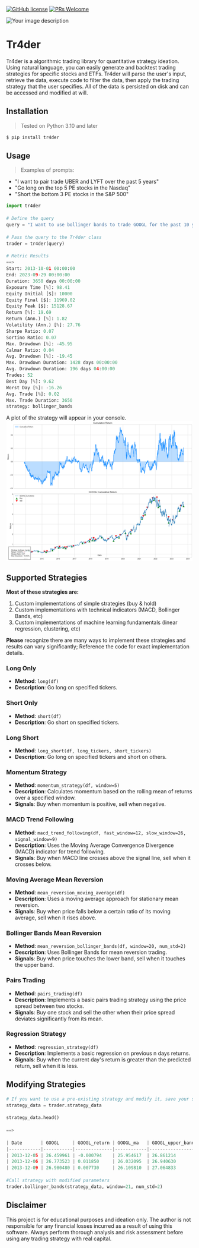 [![GitHub license](https://img.shields.io/github/license/Naereen/StrapDown.js.svg)](https://github.com/Naereen/StrapDown.js/blob/master/LICENSE)
[![PRs Welcome](https://img.shields.io/badge/PRs-welcome-brightgreen.svg?style=flat-square)](http://makeapullrequest.com)

<picture>
  <source srcset="./tr4der/images/Screenshot 2024-09-13 at 3.51.56 PM.png" media="(prefers-color-scheme: dark)" />
  <img src="./tr4der/images/Screenshot 2024-09-13 at 3.55.14 PM.png" alt="Your image description">
</picture>

# Tr4der
Tr4der is a algorithmic trading library for quantitative strategy ideation. Using natural language, you can easily generate and backtest trading strategies for specific stocks and ETFs. Tr4der will parse the user's input, retrieve the data, execute code to filter the data, then apply the trading strategy that the user specifies. All of the data is persisted on disk and can be accessed and modified at will. 

## Installation

> Tested on Python 3.10 and later

```bash
$ pip install tr4der
```

## Usage

> Examples of prompts:
- "I want to pair trade UBER and LYFT over the past 5 years"
- "Go long on the top 5 PE stocks in the Nasdaq"
- "Short the bottom 3 PE stocks in the S&P 500"


```python
import tr4der

# Define the query
query = "I want to use bollinger bands to trade GOOGL for the past 10 years"

# Pass the query to the Tr4der class
trader = tr4der(query)

# Metric Results
==> 
Start: 2013-10-01 00:00:00
End: 2023-09-29 00:00:00
Duration: 3650 days 00:00:00
Exposure Time [%]: 98.41
Equity Initial [$]: 10000
Equity Final [$]: 11969.02
Equity Peak [$]: 15128.67
Return [%]: 19.69
Return (Ann.) [%]: 1.82
Volatility (Ann.) [%]: 27.76
Sharpe Ratio: 0.07
Sortino Ratio: 0.07
Max. Drawdown [%]: -45.95
Calmar Ratio: 0.04
Avg. Drawdown [%]: -19.45
Max. Drawdown Duration: 1428 days 00:00:00
Avg. Drawdown Duration: 196 days 04:00:00
Trades: 52
Best Day [%]: 9.62
Worst Day [%]: -16.26
Avg. Trade [%]: 0.02
Max. Trade Duration: 3650
strategy: bollinger_bands
```

A plot of the strategy will appear in your console.
<picture>
  <source srcset="./tr4der/images/google_test.png" media="(prefers-color-scheme: dark)" />
  <img src="./tr4der/images/google_test.png" alt="Your image description">
</picture>


## Supported Strategies

**Most of these strategies are:**
1. Custom implementations of simple strategies (buy & hold)
2. Custom implementations with technical indicators (MACD, Bollinger Bands, etc)
3. Custom implementations of machine learning fundamentals (linear regression, clustering, etc)

**Please** recognize there are many ways to implement these strategies and results can vary significantly; Reference the code for exact implementation details.


### Long Only
- **Method**: `long(df)`
- **Description**: Go long on specified tickers.

### Short Only
- **Method**: `short(df)`
- **Description**: Go short on specified tickers.

### Long Short
- **Method**: `long_short(df, long_tickers, short_tickers)`
- **Description**: Go long on specified tickers and short on others.


### Momentum Strategy
- **Method**: `momentum_strategy(df, window=5)`
- **Description**: Calculates momentum based on the rolling mean of returns over a specified window.
- **Signals**: Buy when momentum is positive, sell when negative.

### MACD Trend Following
- **Method**: `macd_trend_following(df, fast_window=12, slow_window=26, signal_window=9)`
- **Description**: Uses the Moving Average Convergence Divergence (MACD) indicator for trend following.
- **Signals**: Buy when MACD line crosses above the signal line, sell when it crosses below.


### Moving Average Mean Reversion
- **Method**: `mean_reversion_moving_average(df)`
- **Description**: Uses a moving average approach for stationary mean reversion.
- **Signals**: Buy when price falls below a certain ratio of its moving average, sell when it rises above.

### Bollinger Bands Mean Reversion
- **Method**: `mean_reversion_bollinger_bands(df, window=20, num_std=2)`
- **Description**: Uses Bollinger Bands for mean reversion trading.
- **Signals**: Buy when price touches the lower band, sell when it touches the upper band.

### Pairs Trading
- **Method**: `pairs_trading(df)`
- **Description**: Implements a basic pairs trading strategy using the price spread between two stocks.
- **Signals**: Buy one stock and sell the other when their price spread deviates significantly from its mean.

### Regression Strategy
- **Method**: `regression_strategy(df)`
- **Description**: Implements a basic regression on previous n days returns.
- **Signals**: Buy when the current day's return is greater than the predicted return, sell when it is less.

## Modifying Strategies

```python
# If you want to use a pre-existing strategy and modify it, save your strategy data
strategy_data = trader.strategy_data

strategy_data.head()

==>

| Date       | GOOGL     | GOOGL_return | GOOGL_ma   | GOOGL_upper_band | GOOGL_lower_band | GOOGL_position |
|------------|-----------|--------------|------------|-------------------|-------------------|----------------|
| 2013-12-05 | 26.459961 | -0.000794    | 25.954617  | 26.861214        | 25.048020        | -1.0           |
| 2013-12-06 | 26.773523 | 0.011850     | 26.032095  | 26.940630        | 25.123559        | -1.0           |
| 2013-12-09 | 26.980480 | 0.007730     | 26.109810  | 27.064833        | 25.154786        | -1.0           |

#Call strategy with modified parameters
trader.bollinger_bands(strategy_data, window=21, num_std=2)
```

## Disclaimer

This project is for educational purposes and ideation only. The author is not responsible for any financial losses incurred as a result of using this software. Always perform thorough analysis and risk assessment before using any trading strategy with real capital.
